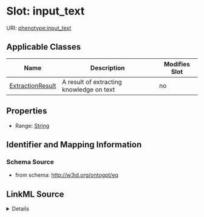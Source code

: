 

# Slot: input_text

URI: [phenotype:input_text](http://w3id.org/ontogpt/phenotype/input_text)



<!-- no inheritance hierarchy -->





## Applicable Classes

| Name | Description | Modifies Slot |
| --- | --- | --- |
| [ExtractionResult](ExtractionResult.md) | A result of extracting knowledge on text |  no  |







## Properties

* Range: [String](String.md)





## Identifier and Mapping Information







### Schema Source


* from schema: http://w3id.org/ontogpt/eq




## LinkML Source

<details>
```yaml
name: input_text
from_schema: http://w3id.org/ontogpt/eq
rank: 1000
alias: input_text
owner: ExtractionResult
domain_of:
- ExtractionResult
range: string

```
</details>